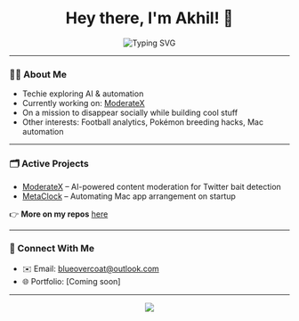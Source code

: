 <h1 align="center">
  Hey there, I'm Akhil! 👋
</h1>
<p align="center">
  <img src="https://readme-typing-svg.demolab.com?font=Fira+Code&size=22&pause=1000&center=true&vCenter=true&width=435&lines=Tech+Enthusiast;Building+ModerateX;" alt="Typing SVG" />
</p>

---

### 🧑‍💻 About Me 
- Techie exploring AI & automation  
- Currently working on: [ModerateX](https://github.com/akhil/ModerateX)  
- On a mission to disappear socially while building cool stuff  
- Other interests: Football analytics, Pokémon breeding hacks, Mac automation  

---

### 🗂️ Active Projects  
- [ModerateX](https://github.com/akhil/ModerateX) – AI-powered content moderation for Twitter bait detection  
- [MetaClock](https://github.com/akhil/MetaClock) – Automating Mac app arrangement on startup  

👉 **More on my repos** [here](https://github.com/akhil1608?tab=repositories)  

---

### 💬 Connect With Me  
- ✉️ Email: [blueovercoat@outlook.com](mailto:blueovercoat@outlook.com)  
- 🌐 Portfolio: [Coming soon]

---

<p align="center">
  <img src="https://komarev.com/ghpvc/?username=akhil1608&label=Profile%20Views&color=blue&style=plastic" />
</p>
